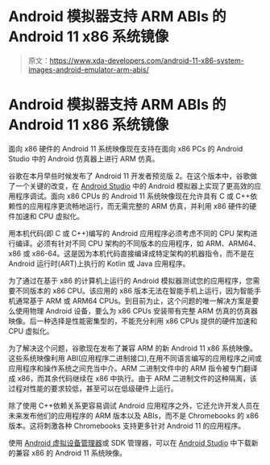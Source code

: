 # Android 模拟器支持 ARM ABIs 的 Android 11 x86 系统镜像

> 原文：<https://www.xda-developers.com/android-11-x86-system-images-android-emulator-arm-abis/>

# Android 模拟器支持 ARM ABIs 的 Android 11 x86 系统镜像

面向 x86 硬件的 Android 11 系统映像现在支持在面向 x86 PCs 的 Android Studio 中的 Android 仿真器上进行 ARM 仿真。

谷歌在本月早些时候发布了 Android 11 开发者预览版 2。在这个版本中，谷歌做了一个关键的改变，在 [Android Studio](https://www.xda-developers.com/android-studio-3-6-stable-release/) 中的 Android 模拟器上实现了更高效的应用程序调试。面向 x86 CPUs 的 Android 11 系统映像现在允许具有 C 或 C++依赖性的应用程序更流畅地运行，而无需完整的 ARM 仿真，并利用 x86 硬件的硬件加速和 CPU 虚拟化。

用本机代码(即 C 或 C++)编写的 Android 应用程序必须考虑不同的 CPU 架构进行编译。必须有针对不同 CPU 架构的不同版本的应用程序，如 ARM、ARM64、x86 或 x86-64。这是因为本机代码直接编译成特定架构的机器指令，而不是在 Android 运行时(ART)上执行的 Kotlin 或 Java 应用程序。

为了通过在基于 x86 的计算机上运行的 Android 模拟器测试您的应用程序，您需要不同版本的 x86 CPU。该应用的 x86 版本无法在智能手机上运行，因为智能手机通常基于 ARM 或 ARM64 CPUs。到目前为止，这个问题的唯一解决方案是要么使用物理 Android 设备，要么为 x86 CPUs 安装带有完整 ARM 仿真的仿真器映像。后一种选择是性能密集型的，不能充分利用 x86 CPUs 提供的硬件加速和 CPU 虚拟化。

为了解决这个问题，谷歌现在发布了兼容 ARM 的新 Android 11 x86 系统映像。这些系统映像利用 ABI(应用程序二进制接口),在用不同语言编写的应用程序之间或应用程序和操作系统之间充当中介。ARM 二进制文件中的 ARM 指令被专门翻译成 x86，而其余代码继续在 x86 中执行。由于 ARM 二进制文件的这种隔离，该过程对性能的要求较低，甚至可以在低级硬件上运行。

除了使用 C++依赖关系更容易调试 Android 应用程序之外，它还允许开发人员在未来发布他们的应用程序的 ARM 版本以及 ABIs，而不是 Chromebooks 的 x86 版本。这将刺激各种 Chromebooks 支持更多针对 Android 11 的应用程序。

使用 [Android 虚拟设备管理器](https://developer.android.com/studio/run/managing-avds#createavd)或 SDK 管理器，可以在 [Android Studio](https://developer.android.com/studio) 中下载新的兼容 x86 的 Android 11 系统映像。